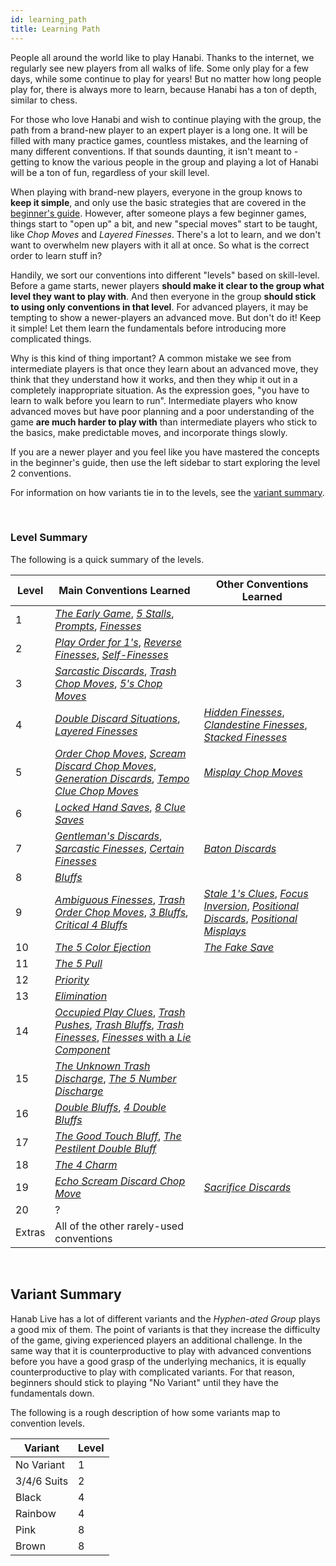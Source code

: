 ```yaml
---
id: learning_path
title: Learning Path
---
```


People all around the world like to play Hanabi. Thanks to the internet, we regularly see new players from all walks of life. Some only play for a few days, while some continue to play for years! But no matter how long people play for, there is always more to learn, because Hanabi has a ton of depth, similar to chess.

For those who love Hanabi and wish to continue playing with the group, the path from a brand-new player to an expert player is a long one. It will be filled with many practice games, countless mistakes, and the learning of many different conventions. If that sounds daunting, it isn't meant to - getting to know the various people in the group and playing a lot of Hanabi will be a ton of fun, regardless of your skill level.

When playing with brand-new players, everyone in the group knows to **keep it simple**, and only use the basic strategies that are covered in the [beginner's guide](beginner.md). However, after someone plays a few beginner games, things start to "open up" a bit, and new "special moves" start to be taught, like *Chop Moves* and *Layered Finesses*. There's a lot to learn, and we don't want to overwhelm new players with it all at once. So what is the correct order to learn stuff in?

Handily, we sort our conventions into different "levels" based on skill-level. Before a game starts, newer players **should make it clear to the group what level they want to play with**. And then everyone in the group **should stick to using only conventions in that level**. For advanced players, it may be tempting to show a newer-players an advanced move. But don't do it! Keep it simple! Let them learn the fundamentals before introducing more complicated things.

Why is this kind of thing important? A common mistake we see from intermediate players is that once they learn about an advanced move, they think that they understand how it works, and then they whip it out in a completely inappropriate situation. As the expression goes, "you have to learn to walk before you learn to run". Intermediate players who know advanced moves but have poor planning and a poor understanding of the game **are much harder to play with** than intermediate players who stick to the basics, make predictable moves, and incorporate things slowly.

If you are a newer player and you feel like you have mastered the concepts in the beginner's guide, then use the left sidebar to start exploring the level 2 conventions.

For information on how variants tie in to the levels, see the [variant summary](#variant-summary).

<br />

### Level Summary

The following is a quick summary of the levels.

| Level | Main Conventions Learned | Other Conventions Learned
| ----- | ----------------------- | -------------------------
| 1     | *[The Early Game](level_1.md#the-early-game)*, *[5 Stalls](level_1.md#the-5-stall)*, *[Prompts](level_1.md#the-prompt)*, *[Finesses](level_1.md#the-finesse)*
| 2     | *[Play Order for 1's](level_2.md#playing-multiple-1s---play-order-inversion-in-the-starting-hand-part-1)*, *[Reverse Finesses](level_2.md#the-reverse-finesse)*, *[Self-Finesses](level_2.md#the-self-finesse)*
| 3     | *[Sarcastic Discards](level_3.md#the-sarcastic-discard)*, *[Trash Chop Moves](level_3.md#the-trash-chop-move)*, *[5's Chop Moves](level_3.md#the-5s-chop-move-5cm)*
| 4     | *[Double Discard Situations](level_4.md#double-discard-situations)*, *[Layered Finesses](level_4.md#the-layered-finesse)* | *[Hidden Finesses](level_4.md#the-hidden-finesse)*, *[Clandestine Finesses](level_4.md#the-clandestine-finesse)*, *[Stacked Finesses](level_4.md#the-stacked-finesse)*
| 5     | *[Order Chop Moves](level_5.md#the-order-chop-move-ocm)*, *[Scream Discard Chop Moves](level_5.md#the-scream-discard-chop-move-deliberately-discarding-instead-of-playing)*, *[Generation Discards](level_5.md#the-generation-discard)*, *[Tempo Clue Chop Moves](level_5.md#the-tempo-clue-chop-move)* | *[Misplay Chop Moves](level_5.md#the-misplay-chop-move)*
| 6     | *[Locked Hand Saves](level_6.md#the-locked-hand-save-lhs)*, *[8 Clue Saves](level_6.md#clues-given-while-at-8-clues--the-8-clue-save-severity-4-stalling)*
| 7     | *[Gentleman's Discards](level_7.md#the-gentlemans-discard)*, *[Sarcastic Finesses](level_7.md#the-sarcastic-finesse)*, *[Certain Finesses](level_7.md#the-certain-finesse--the-certain-discard)* | *[Baton Discards](level_7.md#the-baton-discard)*
| 8     | *[Bluffs](level_8.md#the-bluff)*
| 9     | *[Ambiguous Finesses](level_9.md#the-ambiguous-finesse)*, *[Trash Order Chop Moves](level_9.md#the-trash-order-chop-move)*, *[3 Bluffs](level_9.md#the-3-bluff)*, *[Critical 4 Bluffs](level_9.md#the-critical-4-bluff)* | *[Stale 1's Clues](level_9.md#context-clues--the-stale-1s-clue)*, *[Focus Inversion](level_9.md#focus-inversion)*, *[Positional Discards](level_9.md#the-positional-discard-indicating-a-play-with-a-discard)*, *[Positional Misplays](level_9.md#the-positional-misplay-indicating-a-play-with-a-misplay)*
| 10    | *[The 5 Color Ejection](level_10.md#the-5-color-ejection-5ce)* | *[The Fake Save](level_10.md#the-fake-save)*
| 11    | *[The 5 Pull](level_11.md#the-5-pull)*
| 12    | *[Priority](level_12.md#the-priority-prompt--the-priority-finesse)*
| 13    | *[Elimination](level_13.md#discard-elimination--elimination-notes)*
| 14    | *[Occupied Play Clues](level_14.md#the-occupied-play-clue--the-occupied-finesse-opc)*, *[Trash Pushes](level_14.md#the-trash-push)*, *[Trash Bluffs](level_14.md#the-trash-bluff)*, *[Trash Finesses](level_14.md#the-trash-finesse)*, [*Finesses* with a *Lie Component*](level_14.md#finesses-with-a-lie-component)
| 15    | *[The Unknown Trash Discharge](level_15.md#the-unknown-trash-discharge-utd)*, *[The 5 Number Discharge](level_15.md#5-number-discharge-5nd)*
| 16    | *[Double Bluffs](level_16.md#the-double-bluff)*, *[4 Double Bluffs](level_16.md#the-4-double-bluff--the-5-double-bluff)*
| 17    | *[The Good Touch Bluff](level_17.md#the-good-touch-bluff)*, *[The Pestilent Double Bluff](level_17.md#the-pestilent-double-bluff-pdb)*
| 18    | *[The 4 Charm](level_18.md#the-4-charm)*
| 19    | *[Echo Scream Discard Chop Move](level_18.md#the-echo-scream-discard-chop-move)* | *[Sacrifice Discards](level_18.md#the-sacrifice-discard)*
| 20    | ?
| Extras | All of the other rarely-used conventions

<br />

## Variant Summary

Hanab Live has a lot of different variants and the *Hyphen-ated Group* plays a good mix of them. The point of variants is that they increase the difficulty of the game, giving experienced players an additional challenge. In the same way that it is counterproductive to play with advanced conventions before you have a good grasp of the underlying mechanics, it is equally counterproductive to play with complicated variants. For that reason, beginners should stick to playing "No Variant" until they have the fundamentals down.

The following is a rough description of how some variants map to convention levels.

| Variant    | Level
| ----------- | -----
| No Variant  | 1
| 3/4/6 Suits | 2
| Black       | 4
| Rainbow     | 4
| Pink        | 8
| Brown       | 8
